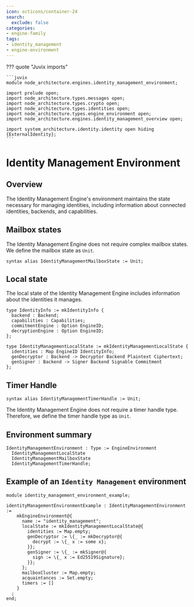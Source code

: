 ```yaml
---
icon: octicons/container-24
search:
  exclude: false
categories:
- engine-family
tags:
- identity_management
- engine-environment
---
```


??? quote "Juvix imports"

    ```juvix
    module node_architecture.engines.identity_management_environment;

    import prelude open;
    import node_architecture.types.messages open;
    import node_architecture.types.crypto open;
    import node_architecture.types.identities open;
    import node_architecture.types.engine_environment open;
    import node_architecture.engines.identity_management_overview open;

    import system_architecture.identity.identity open hiding {ExternalIdentity};
    ```

# Identity Management Environment

## Overview

The Identity Management Engine's environment maintains the state necessary for managing identities, including information about connected identities, backends, and capabilities.

## Mailbox states

The Identity Management Engine does not require complex mailbox states. We define the mailbox state as `Unit`.

```juvix
syntax alias IdentityManagementMailboxState := Unit;
```

## Local state

The local state of the Identity Management Engine includes information about the identities it manages.

```juvix
type IdentityInfo := mkIdentityInfo {
  backend : Backend;
  capabilities : Capabilities;
  commitmentEngine : Option EngineID;
  decryptionEngine : Option EngineID;
};

type IdentityManagementLocalState := mkIdentityManagementLocalState {
  identities : Map EngineID IdentityInfo;
  genDecryptor : Backend -> Decryptor Backend Plaintext Ciphertext;
  genSigner : Backend -> Signer Backend Signable Commitment
};
```

## Timer Handle

```juvix
syntax alias IdentityManagementTimerHandle := Unit;
```

The Identity Management Engine does not require a timer handle type. Therefore, we define the timer handle type as `Unit`.

## Environment summary

```juvix
IdentityManagementEnvironment : Type := EngineEnvironment
  IdentityManagementLocalState
  IdentityManagementMailboxState
  IdentityManagementTimerHandle;
```

## Example of an `Identity Management` environment

```juvix extract-module-statements
module identity_management_environment_example;

identityManagementEnvironmentExample : IdentityManagementEnvironment :=
    mkEngineEnvironment@{
      name := "identity_management";
      localState := mkIdentityManagementLocalState@{
        identities := Map.empty;
        genDecryptor := \{_ := mkDecryptor@{
          decrypt := \{_ x := some x};
        }};
        genSigner := \{_ := mkSigner@{
          sign := \{_ x := Ed25519Signature};
        }};
      };
      mailboxCluster := Map.empty;
      acquaintances := Set.empty;
      timers := []
    }
  ;
end;
```
